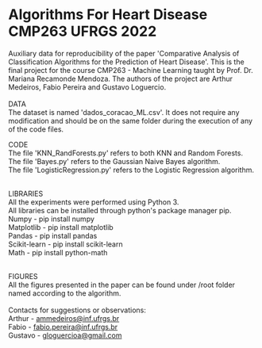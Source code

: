 # Algorithms For Heart Disease CMP263 UFRGS 2022

Auxiliary data for reproducibility of the paper 'Comparative Analysis of Classification Algorithms for the Prediction of Heart Disease'.
This is the final project for the course CMP263 - Machine Learning taught by Prof. Dr. Mariana Recamonde Mendoza.
The authors of the project are Arthur Medeiros, Fabio Pereira and Gustavo Loguercio.<br/>
<br/>
DATA<br/>
The dataset is named 'dados_coracao_ML.csv'. It does not require any modification and should be on the same folder during the execution of any of the code files.<br/>

CODE<br/>
The file 'KNN_RandForests.py' refers to both KNN and Random Forests.<br/>
The file 'Bayes.py' refers to the Gaussian Naive Bayes algorithm.<br/>
The file 'LogisticRegression.py' refers to the Logistic Regression algorithm.<br/><br/>

LIBRARIES<br/>
All the experiments were performed using Python 3.<br/>
All libraries can be installed through python's package manager pip.<br/>
Numpy - pip install numpy<br/>
Matplotlib - pip install matplotlib<br/>
Pandas - pip install pandas<br/>
Scikit-learn - pip install scikit-learn<br/>
Math - pip install python-math <br/><br/>


FIGURES<br/>
All the figures presented in the paper can be found under /root folder named according to the algorithm.
<br/><br/>
Contacts for suggestions or observations:<br/>
Arthur - ammedeiros@inf.ufrgs.br<br/>
Fabio - fabio.pereira@inf.ufrgs.br<br/>
Gustavo - gloguercioa@gmail.com<br/>

